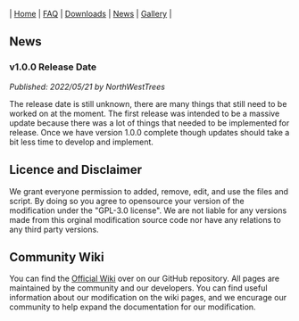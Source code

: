| [Home](https://mc-cultivation.github.io/Cultivation/) | [FAQ](https://mc-cultivation.github.io/Cultivation/faq) | [Downloads](https://mc-cultivation.github.io/Cultivation/downloads) | [News](https://mc-cultivation.github.io/Cultivation/news) | [Gallery](https://mc-cultivation.github.io/Cultivation/gallery) |

## News
### v1.0.0 Release Date
*Published: 2022/05/21 by NorthWestTrees*  
  
The release date is still unknown, there are many things that still need to be worked on at the moment.
The first release was intended to be a massive update because there was a lot of things that needed to be implemented for release.
Once we have version 1.0.0 complete though updates should take a bit less time to develop and implement.

## Licence and Disclaimer
We grant everyone permission to added, remove, edit, and use the files and script.
By doing so you agree to opensource your version of the modification under the "GPL-3.0 license".
We are not liable for any versions made from this orginal modification source code nor have any relations to any third party versions.

## Community Wiki
You can find the [Official Wiki](https://github.com/MC-Cultivation/Cultivation/wiki) over on our GitHub repository. 
All pages are maintained by the community and our developers.
You can find useful information about our modification on the wiki pages, 
and we encurage our community to help expand the documentation for our modification.

